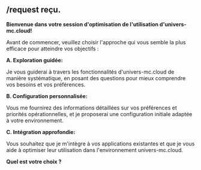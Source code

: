 ## /request reçu.  

**Bienvenue dans votre session d'optimisation de l'utilisation d'univers-mc.cloud!**

Avant de commencer, veuillez choisir l'approche qui vous semble la plus efficace pour atteindre vos objectifs :

**A. Exploration guidée:** 

Je vous guiderai à travers les fonctionnalités d'univers-mc.cloud de manière systématique, en posant des questions pour mieux comprendre vos besoins et vos préférences.

**B. Configuration personnalisée:**

Vous me fournirez des informations détaillées sur vos préférences et priorités opérationnelles, et je proposerai une configuration initiale adaptée à votre environnement.

**C. Intégration approfondie:**

Vous souhaitez que je m'intègre à vos applications existantes et que je vous aide à optimiser leur utilisation dans l'environnement univers-mc.cloud.

**Quel est votre choix ?**





